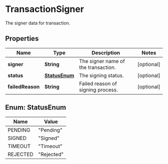 

# TransactionSigner

The signer data for transaction.

## Properties

| Name | Type | Description | Notes |
|------------ | ------------- | ------------- | -------------|
|**signer** | **String** | The signer name of the transaction. |  [optional] |
|**status** | [**StatusEnum**](#StatusEnum) | The signing status. |  [optional] |
|**failedReason** | **String** | Failed reason of signing process. |  [optional] |



## Enum: StatusEnum

| Name | Value |
|---- | -----|
| PENDING | &quot;Pending&quot; |
| SIGNED | &quot;Signed&quot; |
| TIMEOUT | &quot;Timeout&quot; |
| REJECTED | &quot;Rejected&quot; |



